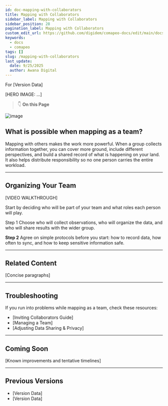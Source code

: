 ```yaml
---
id: doc-mapping-with-collaborators
title: Mapping with Collaborators
sidebar_label: Mapping with Collaborators
sidebar_position: 28
pagination_label: Mapping with Collaborators
custom_edit_url: https://github.com/digidem/comapeo-docs/edit/main/docs/troubleshooting/mapping-with-collaborators.md
keywords:
  - docs
  - comapeo
tags: []
slug: /mapping-with-collaborators
last_update:
  date: 9/25/2025
  author: Awana Digital
---
```

For [Version Data]


[HERO IMAGE: …]


> 👇 **On this Page**


![image](/images/mappingwithcollabora_0.png)


## What is possible when mapping as a team?


Mapping with others makes the work more powerful. When a group collects information together, you can cover more ground, include different perspectives, and build a shared record of what is happening on your land. It also helps distribute responsibility so no one person carries the entire workload.


---


## Organizing Your Team


[VIDEO WALKTHROUGH]


Start by deciding who will be part of your team and what roles each person will play.


Step 1 Choose who will collect observations, who will organize the data, and who will share results with the wider group.


**Step 2** Agree on simple protocols before you start: how to record data, how often to sync, and how to keep sensitive information safe.


---


## Related Content


[Concise paragraphs]


---


## Troubleshooting


If you run into problems while mapping as a team, check these resources:

- [Inviting Collaborators Guide]
- [Managing a Team]
- [Adjusting Data Sharing & Privacy]

---


## Coming Soon


[Known improvements and tentative timelines]


---


## Previous Versions

- [Version Data]
- [Version Data]
